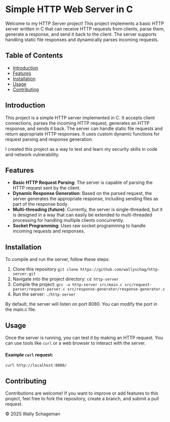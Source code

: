 # Simple HTTP Web Server in C

Welcome to my HTTP Server project! This project implements a basic HTTP server written in C that can receive HTTP requests from clients, parse them, generate a response, and send it back to the client. The server supports handling static file responses and dynamically parses incoming requests.

## Table of Contents

- [Introduction](#introduction)
- [Features](#features)
- [Installation](#installation)
- [Usage](#usage)
- [Contributing](#contributing)

## Introduction

This project is a simple HTTP server implemented in C. It accepts client connections, parses the incoming HTTP request, generates an HTTP response, and sends it back. The server can handle static file requests and return appropriate HTTP responses. It uses custom dynamic functions for request parsing and response generation. 

I created this project as a way to test and learn my security skills in code and network vulnerability.

## Features

- **Basic HTTP Request Parsing**: The server is capable of parsing the HTTP request sent by the client.
- **Dynamic Response Generation**: Based on the parsed request, the server generates the appropriate response, including sending files as part of the response body.
- **Multi-threading (future)**: Currently, the server is single-threaded, but it is designed in a way that can easily be extended to multi-threaded processing for handling multiple clients concurrently.
- **Socket Programming**: Uses raw socket programming to handle incoming requests and responses.

## Installation

To compile and run the server, follow these steps:
  1. Clone this repository
    `git clone https://github.com/wallyschag/http-server.git` 
  2. Navigate into the project directory:
    `cd http-server`
  3. Compile the project:
    `gcc -o http-server src/main.c src/request-parser/request-parser.c src/response-generator/response-generator.c`
  4. Run the server:
    `./http-server`

By default, the server will listen on port 8080. You can modify the port in the main.c file.

## Usage
Once the server is running, you can test it by making an HTTP request. You can use tools like `curl` or a web browser to interact with the server.

#### Example `curl` request:
`curl http://localhost:8080/`

## Contributing
Contributions are welcome! If you want to improve or add features to this project, feel free to fork the repository, create a branch, and submit a pull request.

© 2025 Wally Schageman
  
